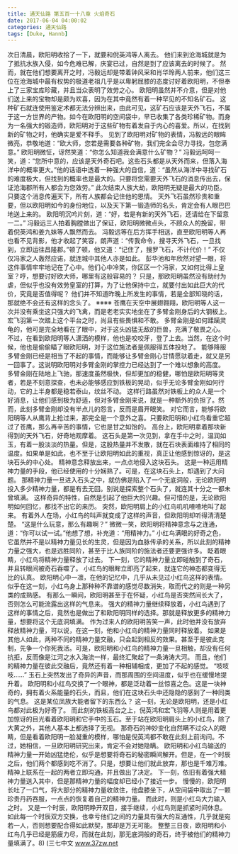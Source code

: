 ```yaml
---
title: 通天仙路 第五百一十八章 火焰奇石
date: 2017-06-04 04:00:02
categories: 通天仙路
tags: [Duke, Hannb]
---
```


次日清晨，欧阳明收拾了一下，就要和倪英鸿等人离去。
他们来到沧海城就是为了抵抗水族入侵，如今危难已解，庆宴已过，自然是到了应该离去的时候了。
然而，就在他们想要离开之时，冯毅远却是带着钟风采和肖华玲两人前来，他们这三位在沧海城中最有权势的极道老祖几乎是以卑躬屈膝的态度讨好着欧阳明，不但奉上了三家宝库珍藏，并且当众表明了效劳之心。
欧阳明虽然并不介意，但是对他们送上来的宝物却是颇为欢喜，因为在其中竟然有着一种罕见的不知名矿石。
这种矿石就连使用鉴定术都无法分辨出来，由此可见，这矿石应该是天外飞石，不属于这一方世界的产物。如今在欧阳明的空间袋中，早已收集了各类珍稀矿物。而身为一名强大的锻造师，欧阳明对于这些矿物有着发自于内心的喜爱。所以，在找到新的矿物之时，他确实是爱不释手。
见到了欧阳明对矿物的表情，冯毅远的眼眸微亮，恭敬地道：“欧大师，您若是需要各种矿物，我们完全会尽力寻找，包您满意。”
欧阳明微怔，讶然笑道：“你怎么知道我会满意什么矿物？”
冯毅远呵呵一笑，道：“您所中意的，应该是天外奇石吧。这些石头都是从天外而来，但落入海洋中的概率更大。”他的话语中透着一种强大的自信，道：“虽然从海洋中寻找矿石的难度极大，但找到的概率也是最大的。只要将您需要天外飞石的消息传出去，保证沧海郡所有人都会为您效劳。”
此次结束人族大劫，欧阳明无疑是最大的功臣。只要这个消息传遍天下，所有人族都会记住他的恩情。
天外飞石虽然珍贵和重要，但以欧阳明如今的身份地位，以及天下第一锻造师的名头，肯定会有人眼巴巴地送上来的。
欧阳明沉吟片刻，道：“好，若是有新的天外飞石，还请给在下留意一二。”
冯毅远三人拍着胸膛做出了保证，欧阳明微微点头，不顾众人的挽留，带着倪英鸿和姜九妹等人飘然而去。
冯毅远等在后方挥手相送，直至欧阳明等人再也看不见背影，他才收起了笑容，朗声道：“传我命令，搜寻天外飞石，一旦找到，立即运往昌隆郡。”顿了顿，他又道：“记住了，搜罗飞石，不计代价！”
不仅仅冯家之人轰然应诺，就连城中其他人亦是如此。
彭华池和年欣然对望一眼，将这件事情牢牢地记在了心中。他们心中冷笑，你区区一个冯家，又如何比得上皇室？哼，想要讨好欧大师，哪里有这般容易的？
只是，那欧阳明虽然没有助纣为虐，但似乎也没有效劳皇室的打算，为了让他保持中立，就要付出如此巨大的代价，究竟是否值得呢？
他们并不知道昨晚上所发生的事情，若是全部知晓的话，那就绝不会还有这样的念头了。
※※※※
苍鹰在天空中展翅翱翔，欧阳明等人这一次并没有乘坐这只强大的飞禽，而是老老实实地坐在了多臂金刚身后的大钢板上。
宏飞羽第一次踏上这个平台之时，尚且有些畏惧和不敢。
多臂金刚是如何蹂躏灵龟的，他可是完全地看在了眼中，对于这头凶猛无敌的巨兽，充满了敬畏之心。
不过，在看到欧阳明等人潇洒的模样，他也是咬咬牙，登了上去。当然，在这个时候，他也是偷偷瞄了眼欧阳明，对于这位施法者是佩服得五体投地了。
能够降服多臂金刚已经是相当了不起的事情，而能够让多臂金刚心甘情愿驮着走，就又是另一回事了。这说明欧阳明对多臂金刚的掌控力已经达到了一个难以想象的高度。
多臂金刚在陆地上飞驰，那速度虽然极快，但却更加的稳健，哪怕是欧阳明等灵者，若是不刻意探查，也未必能够感应到铁板的晃动，似乎无论多臂金刚如何行动，它的上半身都是稳若泰山，纹丝不动。
这样行路虽然对铁板上的众人是一个好消息，让他们感到极为舒适，但对多臂金刚来说，就是一种额外的负担了。然而，此刻多臂金刚却没有半点儿的怨言，反而是眉开眼笑。
对它而言，能够将欧阳明等人从鹰背上抢过来，那完全是一个意外之喜。只要欧阳明和小红鸟看重它超过了苍鹰，那么再辛苦的事情，它也是甘之如饴的。
高台上，欧阳明拿着那块新得到的天外飞石，好奇地观摩着。
这石头是第一次见到，拿在手中之时，温润如玉，有着一股淡淡的热量。但是，这股热量并不发散，就在石块表面维持了相同的温度。如果单是如此，也不至于让欧阳明如此的重视，真正让他感到惊讶的，是这块石头的中心处。
精神意念释放出来，一点点地侵入这块石头。
这是一种运用精神力量的手段，他已经使用的十分娴熟了。可是，在这块石头上，却遇到了大问题。
那精神力量一旦进入石头之中，就仿佛是陷入了一个无底洞般，无论欧阳明投入多少精神力量，都是有去无回。别说是探索整个石头了，就连其十分之一都未曾填满。
这样奇异的特性，自然是引起了他巨大的兴趣。但可惜的是，无论欧阳明如何回忆，都找不出它的来历。
突然，欧阳明肩上的小红鸟叽叽喳喳地叫了起来。
有着外人在场，小红鸟的叫声就变成了这样的声音，但欧阳明却听得清清楚楚。
“这是什么玩意，那么有趣啊？”
微微一笑，欧阳明将精神意念与之连通，道：“你可以试一试。”他想了想，补充道：“用精神力。”
小红鸟满眼的好奇之色，它虽然并不是以精神力量见长的生灵，但是因为血脉传承的关系，所以此刻的精神力量之强大，也是远胜同阶，甚至于比人族同阶的施法者还要更强许多。
眨着眼睛，小红鸟将精神力量释放了过去。
下一刻，它的精神力量立即碰触到了奇石，并且转眼间被奇石吞噬了。
小红鸟的眼眸立即亮了起来，就连它的神态都变得无比的认真。
欧阳明心中一凛，在他的记忆中，几乎从未见过小红鸟这样的表情。似乎在这一刻，小红鸟身上那种种不靠谱的感觉尽数消失，取而代之的则是一种另类的成熟感。
有那么一瞬间，欧阳明甚至于在怀疑，小红鸟是否突然间长大了，否则怎么可能流露出这样的气息来。
强大的精神力量继续释放着，小红鸟遇到了这样的事情之后，竟然也是做出了和欧阳明同样的选择。那就是释放更多的精神力量，想要将这个无底洞填满。
作为过来人的欧阳明苦笑一声，此时他并没有放弃释放精神力量，可以说，在这一刻，他和小红鸟的精神力量同时释放着。
如果是其他人如此，两种不同的精神力量交融，只会起到相反的效果。甚至于是彼此克制，先争一个你死我活。可是，欧阳明和小红鸟的精神力量一旦相触，却没有任何抗拒，反而像是江河之水入海流一样，最终汇聚起了一条涛涛大河。
而且，他们的精神力量在彼此交融后，竟然还有着一种相辅相成，更加了不起的感觉。
“吱吱吱……”
玉石上突然发出了奇异的声音，而那周围的空间温度，似乎也在缓慢地提升着。
欧阳明和小红鸟交换了一个眼神，都是泛动着一丝惊喜之色。这是一块神奇的，拥有着火系能量的石头，而且，他们在这块石头中还隐隐的感到了一种同类的气息。
这是某位凤族大能者留下的东西么？
这一刻，无论是欧阳明，还是小红鸟都对此极为好奇了。
而此刻的铁板高台之上，倪英鸿和宏飞羽等人则是用着更加惊讶的目光看着欧阳明和它手中的玉石。至于站在欧阳明肩头上的小红鸟，除了大黄之外，其他人基本上都选择了无视。
那奇石的神妙变化自然瞒不过众人的眼睛，但是看着欧阳明一脸凝重的模样，哪怕是倪英鸿都不敢在此刻上前询问。不过，她相信，一旦欧阳明研究出来，肯定不会对她隐瞒。
欧阳明和小红鸟输送的精神力量一开始凶猛绝伦，似乎是想要将奇石的秘密瞬间解开。但是，在一个时辰之后，他们两个都感到吃不消了。只是，想要让他们就此放弃，那也是千难万难。精神上联系在一起的两者立即沟通，并且做出了决定。
下一刻，依旧有着强大精神力量送入其中，但是那精神力量的幅度却已经小了接近一步。
慢慢的，欧阳明长吐了一口气，将大部分的精神力量收敛住，他盘膝坐下，从空间袋中取出了一颗珍贵丹药吞服，一点点的恢复着自己的精神力量。
而此时，则是小红鸟大力输入之时。
又是一个时辰，欧阳明睁开双目，接手继续，小红鸟则是抓紧时间休息。
如此每一个时辰双方交换，也幸亏他们之间的力量具有强大的互通性，几乎就是宛若一人，否则想要配合得如此默契，那却是万无可能。
整整三日夜，欧阳明和小红鸟几乎已经是筋疲力尽，而就在此刻，那无底洞般的奇石，终于被他们的精神力量填满了。8)
(三七中文 www.37zw.net